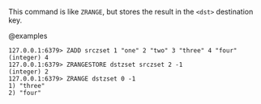 This command is like `ZRANGE`, but stores the result in the `<dst>` destination key.

@examples

```valkey-cli
127.0.0.1:6379> ZADD srczset 1 "one" 2 "two" 3 "three" 4 "four"
(integer) 4
127.0.0.1:6379> ZRANGESTORE dstzset srczset 2 -1
(integer) 2
127.0.0.1:6379> ZRANGE dstzset 0 -1
1) "three"
2) "four"
```
